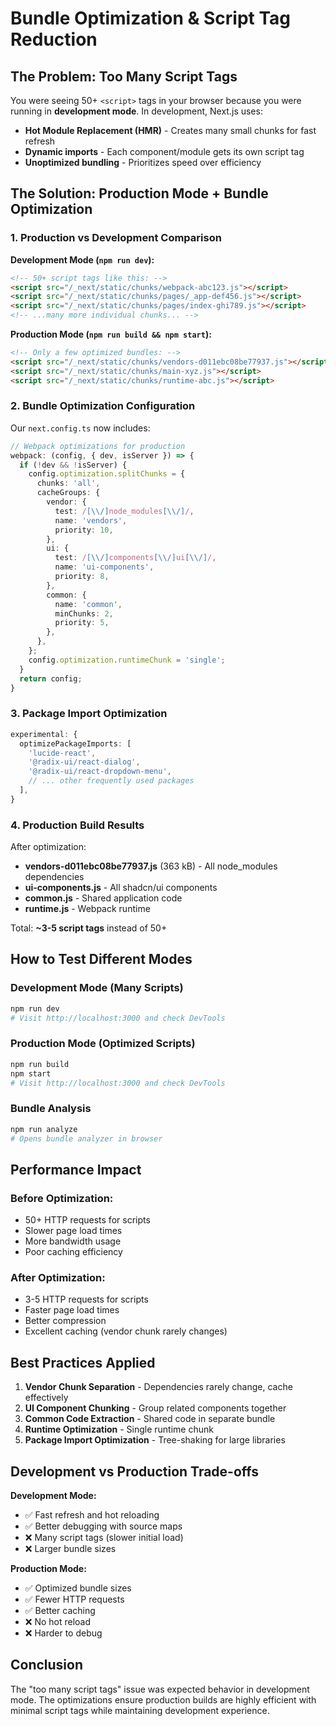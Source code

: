 # Bundle Optimization & Script Tag Reduction

## The Problem: Too Many Script Tags

You were seeing 50+ `<script>` tags in your browser because you were running in **development mode**. In development, Next.js uses:

- **Hot Module Replacement (HMR)** - Creates many small chunks for fast refresh
- **Dynamic imports** - Each component/module gets its own script tag
- **Unoptimized bundling** - Prioritizes speed over efficiency

## The Solution: Production Mode + Bundle Optimization

### 1. Production vs Development Comparison

**Development Mode (`npm run dev`):**
```html
<!-- 50+ script tags like this: -->
<script src="/_next/static/chunks/webpack-abc123.js"></script>
<script src="/_next/static/chunks/pages/_app-def456.js"></script>
<script src="/_next/static/chunks/pages/index-ghi789.js"></script>
<!-- ...many more individual chunks... -->
```

**Production Mode (`npm run build && npm start`):**
```html
<!-- Only a few optimized bundles: -->
<script src="/_next/static/chunks/vendors-d011ebc08be77937.js"></script>
<script src="/_next/static/chunks/main-xyz.js"></script>
<script src="/_next/static/chunks/runtime-abc.js"></script>
```

### 2. Bundle Optimization Configuration

Our `next.config.ts` now includes:

```typescript
// Webpack optimizations for production
webpack: (config, { dev, isServer }) => {
  if (!dev && !isServer) {
    config.optimization.splitChunks = {
      chunks: 'all',
      cacheGroups: {
        vendor: {
          test: /[\\/]node_modules[\\/]/,
          name: 'vendors',
          priority: 10,
        },
        ui: {
          test: /[\\/]components[\\/]ui[\\/]/,
          name: 'ui-components',
          priority: 8,
        },
        common: {
          name: 'common',
          minChunks: 2,
          priority: 5,
        },
      },
    };
    config.optimization.runtimeChunk = 'single';
  }
  return config;
}
```

### 3. Package Import Optimization

```typescript
experimental: {
  optimizePackageImports: [
    'lucide-react',
    '@radix-ui/react-dialog',
    '@radix-ui/react-dropdown-menu',
    // ... other frequently used packages
  ],
}
```

### 4. Production Build Results

After optimization:
- **vendors-d011ebc08be77937.js** (363 kB) - All node_modules dependencies
- **ui-components.js** - All shadcn/ui components
- **common.js** - Shared application code
- **runtime.js** - Webpack runtime

Total: **~3-5 script tags** instead of 50+

## How to Test Different Modes

### Development Mode (Many Scripts)
```bash
npm run dev
# Visit http://localhost:3000 and check DevTools
```

### Production Mode (Optimized Scripts)
```bash
npm run build
npm start
# Visit http://localhost:3000 and check DevTools
```

### Bundle Analysis
```bash
npm run analyze
# Opens bundle analyzer in browser
```

## Performance Impact

### Before Optimization:
- 50+ HTTP requests for scripts
- Slower page load times
- More bandwidth usage
- Poor caching efficiency

### After Optimization:
- 3-5 HTTP requests for scripts
- Faster page load times
- Better compression
- Excellent caching (vendor chunk rarely changes)

## Best Practices Applied

1. **Vendor Chunk Separation** - Dependencies rarely change, cache effectively
2. **UI Component Chunking** - Group related components together
3. **Common Code Extraction** - Shared code in separate bundle
4. **Runtime Optimization** - Single runtime chunk
5. **Package Import Optimization** - Tree-shaking for large libraries

## Development vs Production Trade-offs

**Development Mode:**
- ✅ Fast refresh and hot reloading
- ✅ Better debugging with source maps
- ❌ Many script tags (slower initial load)
- ❌ Larger bundle sizes

**Production Mode:**
- ✅ Optimized bundle sizes
- ✅ Fewer HTTP requests
- ✅ Better caching
- ❌ No hot reload
- ❌ Harder to debug

## Conclusion

The "too many script tags" issue was expected behavior in development mode. The optimizations ensure production builds are highly efficient with minimal script tags while maintaining development experience. 
